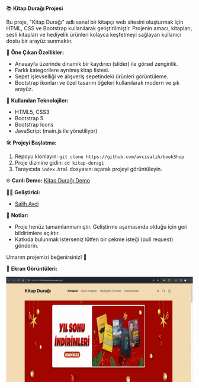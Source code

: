 📚 **Kitap Durağı Projesi**

Bu proje, "Kitap Durağı" adlı sanal bir kitapçı web sitesini oluşturmak için HTML, CSS ve Bootstrap kullanılarak geliştirilmiştir. Projenin amacı, kitapları, sesli kitapları ve hediyelik ürünleri kolayca keşfetmeyi sağlayan kullanıcı dostu bir arayüz sunmaktır.

🎨 **Öne Çıkan Özellikler:**
- Anasayfa üzerinde dinamik bir kaydırıcı (slider) ile görsel zenginlik.
- Farklı kategorilere ayrılmış kitap listesi.
- Sepet işlevselliği ve alışveriş sepetindeki ürünleri görüntüleme.
- Bootstrap ikonları ve özel tasarım öğeleri kullanılarak modern ve şık arayüz.

🚀 **Kullanılan Teknolojiler:**
- HTML5, CSS3
- Bootstrap 5
- Bootstrap Icons
- JavaScript (main.js ile yönetiliyor)




🛠️ **Projeyi Başlatma:**
1. Repoyu klonlayın: `git clone https://github.com/avcisalih/bookShop`
2. Proje dizinine gidin: `cd kitap-duragi`
3. Tarayıcıda `index.html` dosyasını açarak projeyi görüntüleyin.

🌐 **Canlı Demo:**
[Kitap Durağı Demo](https://github.com/avcisalih/bookShop)

👩‍💻 **Geliştirici:**
- [Salih Avci](https://github.com/avcisalih)

📝 **Notlar:**
- Proje henüz tamamlanmamıştır. Geliştirme aşamasında olduğu için geri bildirimlere açıktır.
- Katkıda bulunmak isterseniz lütfen bir çekme isteği (pull request) gönderin.

Umarım projemizi beğenirsiniz! 🚀



📸 **Ekran Görüntüleri:**


![](book.gif)
